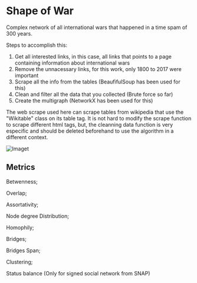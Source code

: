 # Shape of War
Complex network of all international wars that happened in a time spam of 300 years.


Steps to accomplish this:

1. Get all interested links, in this case, all links that points to a page containing information about international wars
2. Remove the unnacessary links, for this work, only 1800 to 2017 were important
3. Scrape all the info from the tables (BeaufifulSoup has been used for this)
4. Clean and filter all the data that you collected (Brute force so far) 
5. Create the multigraph (NetworkX has been used for this)


The web scrape used here can scrape tables from wikipedia that use the "Wikitable" class on its table tag. It is not hard to modify the scrape function to scrape different html tags, but, the cleanning data function is very especific and should be deleted beforehand to use the algorithm in a different context.



![Imaget](https://image.ibb.co/gkWfWn/screenshot_170956.png)
## Metrics
Betwenness;

Overlap;

Assortativity;

Node degree Distribution;

Homophily;

Bridges;

Bridges Span;

Clustering;

Status balance (Only for signed social network from SNAP)
